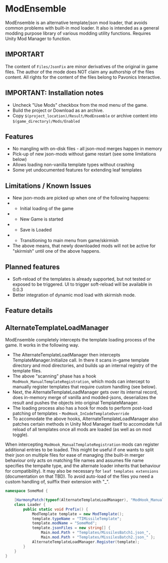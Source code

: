 # ModEnsemble

ModEnsemble is an alternative template/json mod loader, that avoids common
problems with built-in mod loader. It also is intended as a general modding
purpose library of various modding utility functions. Requires Unity Mod
Manager to function.

## IMPORTART

The content of `Files/JsonFix` are minor derivatives of the original in game
files. The author of the mode does NOT claim any authorship of the files
content. All rights for the content of the files belong to Pavonics Interactive.

## IMPORTANT: Installation notes

* Uncheck "Use Mods" checkbox from the mod menu of the game.
* Build the project or Download as an archive.
* Copy `$(project_location)/Result/ModEnsemble` or archive content into
  `$(game_directory)/Mods/Enabled`

## Features

* No mangling with on-disk files - all json-mod merges happen in memory
* Pick-up of new json-mods without game restart (see some limitations below)
* Allows loading non-vanilla template types without crashing
* Some yet undocumented features for extending leaf templates

## Limitations / Known Issues

* New json-mods are picked up when one of the following happens:
* * Initial loading of the game
* * New Game is started
* * Save is Loaded
* * Transitioning to main menu from game/skirmish
* The above means, that newly downloaded mods will not be active for "skirmish"
  until one of the above happens.

## Planned features
* Soft-reload of the templates is already supported, but not tested or exposed
  to be triggered. UI to trigger soft-reload will be available in 0.0.3
* Better integration of dynamic mod load with skirmish mode.

## Feature details

## AlternateTemplateLoadManager

ModEnsemble completely intercepts the template loading process of the game. It
works in the following way.

* The AlternateTemplateLoadManager then intercepts TemplateManager.Initialize
  call. In there it scans in-game template directory and mod directories, and
  builds up an internal registry of the template files.
* The above "scanning" phase has a hook `ModHook_ManualTemplateRegistration`,
  which mods can intercept to manually register templates that require custom
  handling (see below).
* Next, the AlternateTemplateLoadManager gets over its internal record, does
  in-memory merge of vanilla and modded-jsons, deserializes the result and
  pushes the objects into original TemplateManager.
* The loading process also has a hook for mods to perform post-load patching of
  templates - `ModHook_InCodeTemplateOverride`
* To accomodate the above hooks, AlternateTemplateLoadManager also patches
  certain methods in Unity Mod Manager itself to accomodate full reload of all
  templates once all mods are loaded (as well as on mod toggle).

When intercepting `ModHook_ManualTemplateRegistration` mods can register
additional entries to be loaded. This might be useful if one wants to split
their json on multiple files for ease of managing (the built-in merger behaviour
only acts on matching file names and assumes file name specifies the tempalte
type, and the alternate loader inherits that behaviour for compatibility). It
may also be necessary for `leaf templates extensions` (documentation on that
TBD). To avoid auto-load of the files you need a custom handling of, suiffix
their extension with "_".

```C#
namespace SomeMod {

    [HarmonyPatch(typeof(AlternateTemplateLoadManager), "ModHook_ManualTemplateRegistration")]
    class Loader {
        public static void Prefix() {
            ModTemplate template = new ModTemplate();
            template.typeName = "TIMissileTemplate";
            template.modName = "SomeMod";
            template.jsonFiles = new string[] {
                Main.mod.Path + "Templates/MissilesBatch1.json_",
                Main.mod.Path + "Templates/MissilesBatch2.json_" };
            AlternateTemplateLoadManager.Register(template);
        }
    }
}
```
